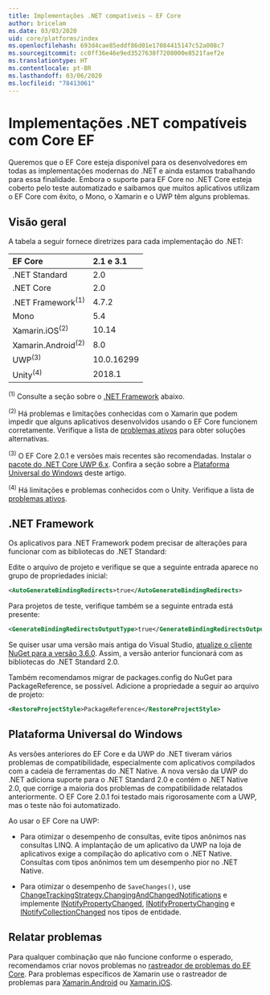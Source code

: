 ```yaml
---
title: Implementações .NET compatíveis – EF Core
author: bricelam
ms.date: 03/03/2020
uid: core/platforms/index
ms.openlocfilehash: 693d4cae85eddf86d01e17084415147c52a008c7
ms.sourcegitcommit: cc0ff36e46e9ed3527638f7208000e8521faef2e
ms.translationtype: HT
ms.contentlocale: pt-BR
ms.lasthandoff: 03/06/2020
ms.locfileid: "78413061"
---
```

# <a name="net-implementations-supported-by-ef-core"></a>Implementações .NET compatíveis com Core EF

Queremos que o EF Core esteja disponível para os desenvolvedores em todas as implementações modernas do .NET e ainda estamos trabalhando para essa finalidade. Embora o suporte para EF Core no .NET Core esteja coberto pelo teste automatizado e saibamos que muitos aplicativos utilizam o EF Core com êxito, o Mono, o Xamarin e o UWP têm alguns problemas.

## <a name="overview"></a>Visão geral

A tabela a seguir fornece diretrizes para cada implementação do .NET:

| EF Core                       | 2.1 e 3.1 |
|:------------------------------|:------------|
| .NET Standard                 | 2.0         |
| .NET Core                     | 2.0         |
| .NET Framework<sup>(1)</sup>  | 4.7.2       |
| Mono                          | 5.4         |
| Xamarin.iOS<sup>(2)</sup>     | 10.14       |
| Xamarin.Android<sup>(2)</sup> | 8.0         |
| UWP<sup>(3)</sup>             | 10.0.16299  |
| Unity<sup>(4)</sup>           | 2018.1      |

<sup>(1)</sup> Consulte a seção sobre o [.NET Framework](#net-framework) abaixo.

<sup>(2)</sup> Há problemas e limitações conhecidas com o Xamarin que podem impedir que alguns aplicativos desenvolvidos usando o EF Core funcionem corretamente. Verifique a lista de [problemas ativos](https://github.com/aspnet/entityframeworkCore/issues?q=is%3Aopen+is%3Aissue+label%3Aarea-xamarin) para obter soluções alternativas.

<sup>(3)</sup> O EF Core 2.0.1 e versões mais recentes são recomendadas. Instalar o [pacote do .NET Core UWP 6.x](https://www.nuget.org/packages/Microsoft.NETCore.UniversalWindowsPlatform/). Confira a seção sobre a [Plataforma Universal do Windows](#universal-windows-platform) deste artigo.

<sup>(4)</sup> Há limitações e problemas conhecidos com o Unity. Verifique a lista de [problemas ativos](https://github.com/aspnet/entityframeworkCore/issues?q=is%3Aopen+is%3Aissue+label%3Aarea-unity).

## <a name="net-framework"></a>.NET Framework

Os aplicativos para .NET Framework podem precisar de alterações para funcionar com as bibliotecas do .NET Standard:

Edite o arquivo de projeto e verifique se que a seguinte entrada aparece no grupo de propriedades inicial:

``` xml
<AutoGenerateBindingRedirects>true</AutoGenerateBindingRedirects>
```

Para projetos de teste, verifique também se a seguinte entrada está presente:

``` xml
<GenerateBindingRedirectsOutputType>true</GenerateBindingRedirectsOutputType>
```

Se quiser usar uma versão mais antiga do Visual Studio, [atualize o cliente NuGet para a versão 3.6.0](https://www.nuget.org/downloads). Assim, a versão anterior funcionará com as bibliotecas do .NET Standard 2.0.

Também recomendamos migrar de packages.config do NuGet para PackageReference, se possível. Adicione a propriedade a seguir ao arquivo de projeto:

``` xml
<RestoreProjectStyle>PackageReference</RestoreProjectStyle>
```

## <a name="universal-windows-platform"></a>Plataforma Universal do Windows

As versões anteriores do EF Core e da UWP do .NET tiveram vários problemas de compatibilidade, especialmente com aplicativos compilados com a cadeia de ferramentas do .NET Native. A nova versão da UWP do .NET adiciona suporte para o .NET Standard 2.0 e contém o .NET Native 2.0, que corrige a maioria dos problemas de compatibilidade relatados anteriormente. O EF Core 2.0.1 foi testado mais rigorosamente com a UWP, mas o teste não foi automatizado.

Ao usar o EF Core na UWP:

* Para otimizar o desempenho de consultas, evite tipos anônimos nas consultas LINQ. A implantação de um aplicativo da UWP na loja de aplicativos exige a compilação do aplicativo com o .NET Native. Consultas com tipos anônimos tem um desempenho pior no .NET Native.

* Para otimizar o desempenho de `SaveChanges()`, use [ChangeTrackingStrategy.ChangingAndChangedNotifications](/dotnet/api/microsoft.entityframeworkcore.changetrackingstrategy) e implemente [INotifyPropertyChanged](https://msdn.microsoft.com/library/system.componentmodel.inotifypropertychanged.aspx), [INotifyPropertyChanging](https://msdn.microsoft.com/library/system.componentmodel.inotifypropertychanging.aspx) e [INotifyCollectionChanged](https://msdn.microsoft.com/library/system.collections.specialized.inotifycollectionchanged.aspx) nos tipos de entidade.

## <a name="report-issues"></a>Relatar problemas

Para qualquer combinação que não funcione conforme o esperado, recomendamos criar novos problemas no [rastreador de problemas do EF Core](https://github.com/aspnet/entityframeworkcore/issues/new). Para problemas específicos de Xamarin use o rastreador de problemas para [Xamarin.Android](https://github.com/xamarin/xamarin-android/issues/new) ou [Xamarin.iOS](https://github.com/xamarin/xamarin-macios/issues/new).
